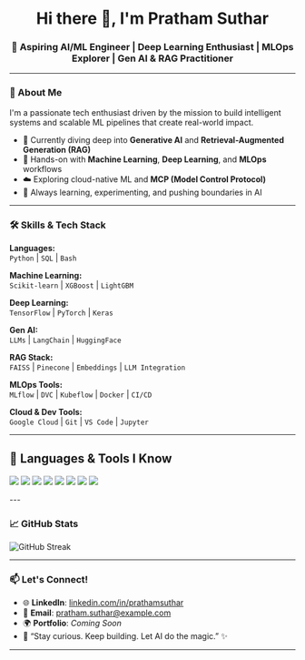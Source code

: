 <h1 align="center">Hi there 👋, I'm Pratham Suthar</h1>
<h3 align="center">🚀 Aspiring AI/ML Engineer | Deep Learning Enthusiast | MLOps Explorer | Gen AI & RAG Practitioner</h3>

---

### 🌟 About Me

I'm a passionate tech enthusiast driven by the mission to build intelligent systems and scalable ML pipelines that create real-world impact.

- 🔬 Currently diving deep into **Generative AI** and **Retrieval-Augmented Generation (RAG)**
- 🤖 Hands-on with **Machine Learning**, **Deep Learning**, and **MLOps** workflows
- ☁️ Exploring cloud-native ML and **MCP (Model Control Protocol)**
- 🧠 Always learning, experimenting, and pushing boundaries in AI

---

### 🛠️ Skills & Tech Stack

**Languages:**  
`Python` | `SQL` | `Bash`

**Machine Learning:**  
`Scikit-learn` | `XGBoost` | `LightGBM`

**Deep Learning:**  
`TensorFlow` | `PyTorch` | `Keras`

**Gen AI:**  
`LLMs` | `LangChain` | `HuggingFace`

**RAG Stack:**  
`FAISS` | `Pinecone` | `Embeddings` | `LLM Integration`

**MLOps Tools:**  
`MLflow` | `DVC` | `Kubeflow` | `Docker` | `CI/CD`

**Cloud & Dev Tools:**  
`Google Cloud` | `Git` | `VS Code` | `Jupyter`

---


## 🧠 Languages & Tools I Know
<p align="left">
  <img src="https://img.shields.io/badge/Python-3776AB?style=for-the-badge&logo=python&logoColor=white" />
  <img src="https://img.shields.io/badge/JavaScript-F7DF1E?style=for-the-badge&logo=javascript&logoColor=black" />
  <img src="https://img.shields.io/badge/C++-00599C?style=for-the-badge&logo=c%2B%2B&logoColor=white" />
  <img src="https://img.shields.io/badge/C-00599C?style=for-the-badge&logo=c&logoColor=white" />
  <img src="https://img.shields.io/badge/React-20232A?style=for-the-badge&logo=react&logoColor=61DAFB" />
  <img src="https://img.shields.io/badge/Streamlit-FF4B4B?style=for-the-badge&logo=streamlit&logoColor=white" />
  <img src="https://img.shields.io/badge/Docker-2496ED?style=for-the-badge&logo=docker&logoColor=white" />
  <img src="https://img.shields.io/badge/Scala-DC322F?style=for-the-badge&logo=scala&logoColor=white" />
</p>
---

### 📈 GitHub Stats

<p align="left">
  <img src="https://github-readme-streak-stats.herokuapp.com/?user=prathamsuthar&theme=radical" alt="GitHub Streak" />
</p>

---

### 📫 Let's Connect!

- 🌐 **LinkedIn**: [linkedin.com/in/prathamsuthar](https://linkedin.com/in/prathamsuthar)  
- 📧 **Email**: pratham.suthar@example.com  
- 🌍 **Portfolio**: _Coming Soon_  
- 💬 “Stay curious. Keep building. Let AI do the magic.” ✨

---

